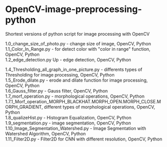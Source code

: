 # OpenCV-image-preprocessing-python
Shortest versions of python script for image processing with OpenCV  

1.0_change_size_of_photo.py  - change size of image, OpenCV, Python   
1.1_Color_In_Range.py - 	for detect color with "color in range" function, OpenCV, Python  
1.2_edge_detection.py	Up - edge detection, OpenCV, Python 

1.4_Thresholding_all_graph_in_one_picture.py	- differents types of Thresholding for image processing, OpenCV, Python  
1.5_Erode_dilate.py - erode and dilate function for image processing,  OpenCV, Python    
1.6_Gauss_filter.py - Gauss filter, OpenCV, Python    	
1.7_morf_operation.py - morphological operations, OpenCV, Python    	
1.7.1_Morf_operation_MORPH_BLACKHAT.MORPH_OPEN.MORPH_CLOSE.MORPH_GRADIENT, different types of morphological operations, OpenCV, Python  
1.8_qualizeHist.py - Histogram Equalization, OpenCV, Python  
1.9_segmentation.py	- image segmentation, OpenCV, Python  
1.10_Image_Segmentation_Watershed.py -  Image Segmentation with Watershed Algorithm, OpenCV, Python  
1.11_Filter2D.py	- Filter2D for CNN with different resolution, OpenCV, Python  

